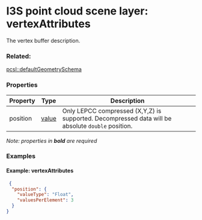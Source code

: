 # I3S point cloud scene layer: vertexAttributes

The vertex buffer description.

### Related:

[pcsl::defaultGeometrySchema](defaultGeometrySchema.pcsl.md)
### Properties

| Property | Type | Description |
| --- | --- | --- |
| position | [value](value.pcsl.md) | Only LEPCC compressed (X,Y,Z) is supported. Decompressed data will be absolute `double` position. |

*Note: properties in **bold** are required*

### Examples 

#### Example: vertexAttributes 

```json
 {
  "position": {
    "valueType": "Float",
    "valuesPerElement": 3
  }
} 
```

